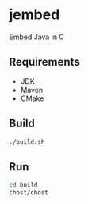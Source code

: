 jembed
======

Embed Java in C

Requirements
------------

- JDK
- Maven
- CMake


Build
-----

```bash
./build.sh
```


Run
---

```bash
cd build
chost/chost
```
